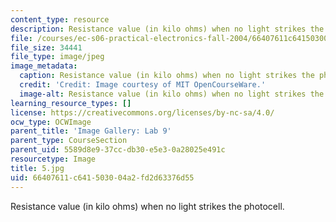 ```yaml
---
content_type: resource
description: Resistance value (in kilo ohms) when no light strikes the photocell.
file: /courses/ec-s06-practical-electronics-fall-2004/66407611c641503004a2fd2d63376d55_5.jpg
file_size: 34441
file_type: image/jpeg
image_metadata:
  caption: Resistance value (in kilo ohms) when no light strikes the photocell.
  credit: 'Credit: Image courtesy of MIT OpenCourseWare.'
  image-alt: Resistance value (in kilo ohms) when no light strikes the photocell.
learning_resource_types: []
license: https://creativecommons.org/licenses/by-nc-sa/4.0/
ocw_type: OCWImage
parent_title: 'Image Gallery: Lab 9'
parent_type: CourseSection
parent_uid: 5589d8e9-37cc-db30-e5e3-0a28025e491c
resourcetype: Image
title: 5.jpg
uid: 66407611-c641-5030-04a2-fd2d63376d55
---
```

Resistance value (in kilo ohms) when no light strikes the photocell.